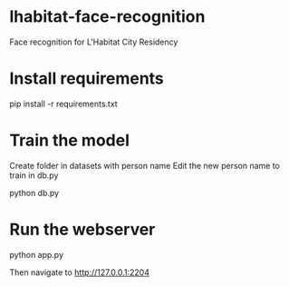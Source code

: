 # lhabitat-face-recognition
Face recognition for L'Habitat City Residency

# Install requirements

pip install -r requirements.txt

# Train the model
Create folder in datasets with person name
Edit the new person name to train in db.py

python db.py


# Run the webserver

python app.py

Then navigate to http://127.0.0.1:2204


